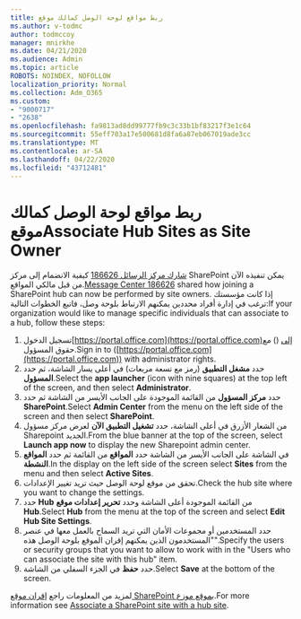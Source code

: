 ```yaml
---
title: ربط مواقع لوحة الوصل كمالك موقع
ms.author: v-todmc
author: todmccoy
manager: mnirkhe
ms.date: 04/21/2020
ms.audience: Admin
ms.topic: article
ROBOTS: NOINDEX, NOFOLLOW
localization_priority: Normal
ms.collection: Adm_O365
ms.custom:
- "9000717"
- "2638"
ms.openlocfilehash: fa9813ad8dd99777fb9c3c33b1bf83217f3e1c64
ms.sourcegitcommit: 55eff703a17e500681d8fa6a87eb067019ade3cc
ms.translationtype: MT
ms.contentlocale: ar-SA
ms.lasthandoff: 04/22/2020
ms.locfileid: "43712481"
---
```

# <a name="associate-hub-sites-as-site-owner"></a><span data-ttu-id="d915f-102">ربط مواقع لوحة الوصل كمالك موقع</span><span class="sxs-lookup"><span data-stu-id="d915f-102">Associate Hub Sites as Site Owner</span></span>

<span data-ttu-id="d915f-103">[شارك مركز الرسائل 186626](https://admin.microsoft.com/Adminportal/Home?source=applauncher#/MessageCenter?id=MC186626) كيفية الانضمام إلى مركز SharePoint يمكن تنفيذه الآن من قبل مالكي المواقع.</span><span class="sxs-lookup"><span data-stu-id="d915f-103">[Message Center 186626](https://admin.microsoft.com/Adminportal/Home?source=applauncher#/MessageCenter?id=MC186626) shared how joining a SharePoint hub can now be performed by site owners.</span></span> <span data-ttu-id="d915f-104">إذا كانت مؤسستك ترغب في إدارة أفراد محددين يمكنهم الارتباط بلوحة وصل، فاتبع الخطوات التالية:</span><span class="sxs-lookup"><span data-stu-id="d915f-104">If your organization would like to manage specific individuals that can associate to a hub, follow these steps:</span></span> 

1. <span data-ttu-id="d915f-105">تسجيل الدخول[https://portal.office.com](https://portal.office.com)إلى () مع حقوق المسؤول.</span><span class="sxs-lookup"><span data-stu-id="d915f-105">Sign in to ([https://portal.office.com](https://portal.office.com)) with administrator rights.</span></span>
2. <span data-ttu-id="d915f-106">حدد **مشغل التطبيق** (رمز مع تسعة مربعات) في أعلى يسار الشاشة، ثم حدد **المسؤول**.</span><span class="sxs-lookup"><span data-stu-id="d915f-106">Select the **app launcher** (icon with nine squares) at the top left of the screen, and then select **Administrator**.</span></span>
3. <span data-ttu-id="d915f-107">حدد **مركز المسؤول** من القائمة الموجودة على الجانب الأيسر من الشاشة ثم حدد **SharePoint**.</span><span class="sxs-lookup"><span data-stu-id="d915f-107">Select **Admin Center** from the menu on the left side of the screen and then select **SharePoint**.</span></span>
4. <span data-ttu-id="d915f-108">من الشعار الأزرق في أعلى الشاشة، حدد **تشغيل التطبيق الآن** لعرض مركز مسؤول Sharepoint الجديد.</span><span class="sxs-lookup"><span data-stu-id="d915f-108">From the blue banner at the top of the screen, select **Launch app now** to display the new Sharepoint admin center.</span></span>
5. <span data-ttu-id="d915f-109">في الشاشة على الجانب الأيسر من الشاشة حدد **المواقع** من القائمة ثم حدد **المواقع النشطة**.</span><span class="sxs-lookup"><span data-stu-id="d915f-109">In the display on the left side of the screen select **Sites** from the menu and then select **Active Sites**.</span></span>
6. <span data-ttu-id="d915f-110">تحقق من موقع لوحة الوصل حيث تريد تغيير الإعدادات.</span><span class="sxs-lookup"><span data-stu-id="d915f-110">Check the hub site where you want to change the settings.</span></span>
7. <span data-ttu-id="d915f-111">حدد **Hub** من القائمة الموجودة أعلى الشاشة وحدد **تحرير إعدادات موقع Hub**.</span><span class="sxs-lookup"><span data-stu-id="d915f-111">Select **Hub** from the menu at the top of the screen and select **Edit Hub Site Settings**.</span></span>
8. <span data-ttu-id="d915f-112">حدد المستخدمين أو مجموعات الأمان التي تريد السماح بالعمل معها في عنصر "المستخدمون الذين يمكنهم إقران الموقع بلوحة الوصل هذه".</span><span class="sxs-lookup"><span data-stu-id="d915f-112">Specify the users or security groups that you want to allow to work with in the "Users who can associate the site with this hub" item.</span></span>
9. <span data-ttu-id="d915f-113">حدد **حفظ** في الجزء السفلي من الشاشة.</span><span class="sxs-lookup"><span data-stu-id="d915f-113">Select **Save** at the bottom of the screen.</span></span>

<span data-ttu-id="d915f-114">لمزيد من المعلومات راجع [إقران موقع SharePoint بموقع موزع](https://support.office.com/article/associate-a-sharepoint-site-with-a-hub-site-ae0009fd-af04-4d3d-917d-88edb43efc05).</span><span class="sxs-lookup"><span data-stu-id="d915f-114">For more information see [Associate a SharePoint site with a hub site](https://support.office.com/article/associate-a-sharepoint-site-with-a-hub-site-ae0009fd-af04-4d3d-917d-88edb43efc05).</span></span> 